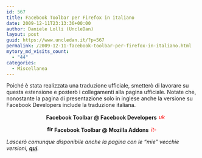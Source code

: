 ```yaml
---
id: 567
title: Facebook Toolbar per Firefox in italiano
date: 2009-12-11T23:13:36+00:00
author: Daniele Lolli (UncleDan)
layout: post
guid: https://www.uncledan.it/?p=567
permalink: /2009-12-11-facebook-toolbar-per-firefox-in-italiano.html
mytory_md_visits_count:
  - "44"
categories:
  - Miscellanea
---
```

Poiché è stata realizzata una traduzione ufficiale, smetterò di lavorare su questa estensione e posterò i collegamenti alla pagina ufficiale. Notate che, nonostante la pagina di presentazione solo in inglese anche la versione su Facebook Developers include la traduzione italiana.

<p style="text-align: center;">
  <strong><img class="alignnone" src="https://www.uncledan.it/wp-content/uploads/showyourself_images/facebook.png" alt="" width="16" height="16" /></strong><strong> </strong><strong>Facebook Toolbar @ Facebook Developers</strong><strong> </strong><span style="color: #ff0000;"><em><img class="alignnone size-full wp-image-149" title="uk-flag-xsmall" src="https://www.uncledan.it/wp-content/uploads/2009/03/uk-flag-xsmall.gif" alt="uk-flag-xsmall" width="20" height="15" /> </em></span>
</p>

<p style="text-align: center;">
  <strong><img class="alignnone size-full wp-image-561" title="firefox-addons-favicon" src="https://www.uncledan.it/wp-content/uploads/2009/03/firefox-addons-favicon.png" alt="firefox-addons-favicon" width="16" height="16" /></strong><strong> </strong><strong>Facebook Toolbar @ Mozilla Addons</strong><strong> </strong><span style="color: #ff0000;"><em><img class="alignnone size-full wp-image-152" title="it-flag-xsmall" src="https://www.uncledan.it/wp-content/uploads/2009/03/it-flag-xsmall.gif" alt="it-flag-xsmall" width="20" height="15" /> </em></span>
</p>

_Lascerò comunque disponibile anche la pagina con le &#8220;mie&#8221; vecchie versioni, <a href="https://www.uncledan.it/progetti/vecchi-progetti/facebook-toolbar-per-firefox-in-italiano/" target="_self"><strong>qui</strong></a>._